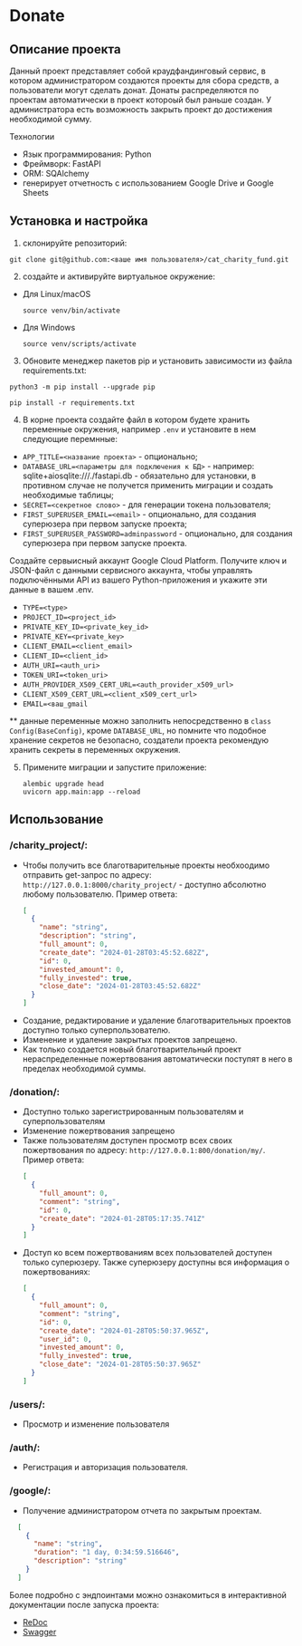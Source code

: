 # Donate

## Описание проекта
Данный проект представляет собой краудфандинговый сервис, в котором администратором создаются проекты для сбора средств, а пользователи могут сделать донат. Донаты распределяются по проектам автоматически в проект котороый был раньше создан. У администратора есть возможность закрыть проект до достижения необходимой сумму.

Технологии
- Язык программирования: Python
- Фреймворк: FastAPI
- ORM: SQAlchemy
- генерирует отчетность с использованием Google Drive и Google Sheets

## Установка и настройка
1. склонируйте репозиторий:

  ```
  git clone git@github.com:<ваше имя пользователя>/cat_charity_fund.git
  ```

2. создайте и активируйте виртуальное окружение:
* Для Linux/macOS

    ```
    source venv/bin/activate
    ```

* Для Windows

    ```
    source venv/scripts/activate
    ```
3. Обновите менеджер пакетов pip и установить зависимости из файла requirements.txt:

```
python3 -m pip install --upgrade pip
```

```
pip install -r requirements.txt
```
4. В корне проекта создайте файл в котором будете хранить переменные окружения, например `.env` и установите в нем следующие перемнные:
* `APP_TITLE=<название проекта>` - опционально;
* `DATABASE_URL=<параметры для подключения к БД>` - например: sqlite+aiosqlite:///./fastapi.db - обязательно для установки, в противном случае не получется применить миграции и создать необходимые таблицы;
* `SECRET=<секретное слово>` - для генерации токена пользователя;
* `FIRST_SUPERUSER_EMAIL=<email>` - опционально, для создания суперюзера при первом запуске проекта;
* `FIRST_SUPERUSER_PASSWORD=adminpassword` - опционально, для создания суперюзера при первом запуске проекта.

Создайте сервыисный аккаунт Google Cloud Platform. Получите ключ и JSON-файл с данными сервисного аккаунта, чтобы управлять подключёнными API из вашего Python-приложения и укажите эти данные в вашем .env.
* `TYPE=<type>`
* `PROJECT_ID=<project_id>`
* `PRIVATE_KEY_ID=<private_key_id>`
* `PRIVATE_KEY=<private_key>`
* `CLIENT_EMAIL=<client_email>`
* `CLIENT_ID=<client_id>`
* `AUTH_URI=<auth_uri>`
* `TOKEN_URI=<token_uri>`
* `AUTH_PROVIDER_X509_CERT_URL=<auth_provider_x509_url>`
* `CLIENT_X509_CERT_URL=<client_x509_cert_url>`
* `EMAIL=<ваш_gmail`

** данные переменные можно заполнить непосредственно в `class Config(BaseConfig)`, кроме `DATABASE_URL`, но помните что подобное хранение секретов не безопасно, создатели проекта рекомендую хранить секреты в переменных окружения.

5. Примените миграции и запустите приложение:
   ```
   alembic upgrade head
   uvicorn app.main:app --reload
   ```

## Использование
### /charity_project/:
* Чтобы получить все благотварительные проекты необхоодимо отправить get-запрос по адресу: `http://127.0.0.1:8000/charity_project/` - доступно абсолютно любому пользователю. Пример ответа:
  ```json
  [
    {
      "name": "string",
      "description": "string",
      "full_amount": 0,
      "create_date": "2024-01-28T03:45:52.682Z",
      "id": 0,
      "invested_amount": 0,
      "fully_invested": true,
      "close_date": "2024-01-28T03:45:52.682Z"
    }
  ]
  ```
* Создание, редактирование и удаление благотварительных проектов доступно только суперпользователю.
* Изменение и удаление закрытых проектов запрещено.
* Как только создается новый благотварительный проект нераспределенные пожертвования автоматически поступят в него в пределах необходимой суммы.

### /donation/:
* Доступно только зарегистрированным пользователям и суперпользователям
* Изменение пожертвования запрещено
* Также пользователям доступен просмотр всех своих пожертвования по адресу: `http://127.0.0.1:800/donation/my/`. Пример ответа:
  ```json
  [
    {
      "full_amount": 0,
      "comment": "string",
      "id": 0,
      "create_date": "2024-01-28T05:17:35.741Z"
    }
  ]
  ```
* Доступ ко всем пожертвованиям всех пользователей доступен только суперюзеру. Также суперюзеру доступны вся информация о пожертвованиях:
  ```json
  [
    {
      "full_amount": 0,
      "comment": "string",
      "id": 0,
      "create_date": "2024-01-28T05:50:37.965Z",
      "user_id": 0,
      "invested_amount": 0,
      "fully_invested": true,
      "close_date": "2024-01-28T05:50:37.965Z"
    }
  ]
  ```

### /users/:
* Просмотр и изменение пользователя

### /auth/:
* Регистрация и авторизация пользователя.

### /google/:
* Получение администратором отчета по закрытым проектам.
```json
  [
    {
      "name": "string",
      "duration": "1 day, 0:34:59.516646",
      "description": "string"
    }
  ]
  ```

Более подробно с эндпоинтами можно ознакомиться в интерактивной документации после запуска проекта:
* [ReDoc](http://127.0.0.1:8000/docs)
* [Swagger](http://127.0.0.1:800/redoc)
  
